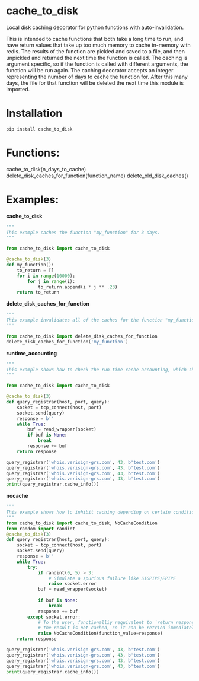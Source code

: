 # cache_to_disk
Local disk caching decorator for python functions with auto-invalidation.

This is intended to cache functions that both take a long time to run, and have return values that take up too much memory to cache in-memory with redis. The results of the function are pickled and saved to a file, and then unpickled and returned the next time the function is called. The caching is argument specific, so if the function is called with different arguments, the function will be run again. The caching decorator accepts an integer representing the number of days to cache the function for. After this many days, the file for that function will be deleted the next time this module is imported.

# Installation
```bash
pip install cache_to_disk
```

# Functions:
cache_to_disk(n_days_to_cache)
delete_disk_caches_for_function(function_name)
delete_old_disk_caches()


# Examples:
**cache_to_disk**
```python
"""
This example caches the function "my_function" for 3 days.
"""

from cache_to_disk import cache_to_disk

@cache_to_disk(3)
def my_function():
    to_return = []
    for i in range(10000):
        for j in range(i):
            to_return.append(i * j ** .23)
    return to_return
```
**delete_disk_caches_for_function**

```python
"""
This example invalidates all of the caches for the function "my_function". The function will be invalidated automatically, but this should be used when the function definition has been changed and you want it to re-run.
"""

from cache_to_disk import delete_disk_caches_for_function
delete_disk_caches_for_function('my_function')
```

**runtime_accounting**
```python
"""
This example shows how to check the run-time cache accounting, which shows hits, misses and nocache events
"""

from cache_to_disk import cache_to_disk

@cache_to_disk(3)
def query_registrar(host, port, query):
    socket = tcp_connect(host, port)
    socket.send(query)
    response = b''
    while True:
        buf = read_wrapper(socket)
        if buf is None:
            break
        response += buf
    return response    

query_registrar('whois.verisign-grs.com', 43, b'test.com')
query_registrar('whois.verisign-grs.com', 43, b'test.com')
query_registrar('whois.verisign-grs.com', 43, b'test.com')
query_registrar('whois.verisign-grs.com', 43, b'test.com')
print(query_registrar.cache_info())
```

**nocache**
```python
"""
This example shows how to inhibit caching depending on certain conditions, such as a network failure while also returning a value
"""
from cache_to_disk import cache_to_disk, NoCacheCondition
from random import randint
@cache_to_disk(3)
def query_registrar(host, port, query):
    socket = tcp_connect(host, port)
    socket.send(query)
    response = b''
    while True:
        try:
            if randint(0, 5) > 3:
                # Simulate a spurious failure like SIGPIPE/EPIPE
                raise socket.error
            buf = read_wrapper(socket)
            
            if buf is None:
                break
            response += buf
        except socket.error:
            # To the user, functionalliy requivalent to `return response` except
            # the result is not cached, so it can be retried immediately or later
            raise NoCacheCondition(function_value=response)
    return response

query_registrar('whois.verisign-grs.com', 43, b'test.com')
query_registrar('whois.verisign-grs.com', 43, b'test.com')
query_registrar('whois.verisign-grs.com', 43, b'test.com')
query_registrar('whois.verisign-grs.com', 43, b'test.com')
print(query_registrar.cache_info())
```
